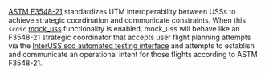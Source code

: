 [ASTM F3548-21](http://astm.org/f3548-21.html) standardizes UTM interoperability between USSs to achieve strategic coordination and communicate constraints.  When this `scdsc` [mock_uss](..) functionality is enabled, mock_uss will behave like an F3548-21 strategic coordinator that accepts user flight planning attempts via the [InterUSS scd automated testing interface](../../../interfaces/automated_testing/scd) and attempts to establish and communicate an operational intent for those flights according to ASTM F3548-21.
